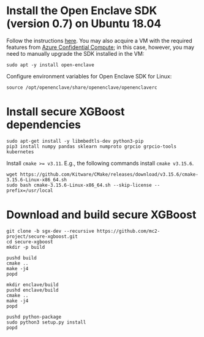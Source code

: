 

# Install the Open Enclave SDK (version 0.7) on Ubuntu 18.04
Follow the instructions [here](https://github.com/openenclave/openenclave/blob/master/docs/GettingStartedDocs/install_oe_sdk-Ubuntu_18.04.md).
You may also acquire a VM with the required features from [Azure Confidential Compute](https://azure.microsoft.com/en-us/solutions/confidential-compute/); in this case, however, you may need to manually upgrade the SDK installed in the VM:
```
sudo apt -y install open-enclave
```

Configure environment variables for Open Enclave SDK for Linux:
```
source /opt/openenclave/share/openenclave/openenclaverc
```

# Install secure XGBoost dependencies
```
sudo apt-get install -y libmbedtls-dev python3-pip
pip3 install numpy pandas sklearn numproto grpcio grpcio-tools kubernetes
```
Install ```cmake >= v3.11```. E.g., the following commands install ```cmake v3.15.6```.
```
wget https://github.com/Kitware/CMake/releases/download/v3.15.6/cmake-3.15.6-Linux-x86_64.sh
sudo bash cmake-3.15.6-Linux-x86_64.sh --skip-license --prefix=/usr/local
```

# Download and build secure XGBoost
```
git clone -b sgx-dev --recursive https://github.com/mc2-project/secure-xgboost.git
cd secure-xgboost
mkdir -p build

pushd build
cmake ..
make -j4
popd

mkdir enclave/build
pushd enclave/build
cmake ..
make -j4
popd

pushd python-package
sudo python3 setup.py install
popd
```
